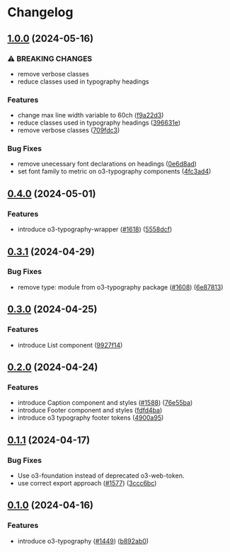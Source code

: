 # Changelog

## [1.0.0](https://github.com/Financial-Times/origami/compare/o3-typography-v0.4.0...o3-typography-v1.0.0) (2024-05-16)


### ⚠ BREAKING CHANGES

* remove verbose classes
* reduce classes used in typography headings

### Features

* change max line width variable to 60ch ([f9a22d3](https://github.com/Financial-Times/origami/commit/f9a22d3e34dad511a0f66809c8b8073233789916))
* reduce classes used in typography headings ([396631e](https://github.com/Financial-Times/origami/commit/396631e73442dc6e984ba441f27de68b7e7084cd))
* remove verbose classes ([709fdc3](https://github.com/Financial-Times/origami/commit/709fdc31cbafa7e8e3d30d2d033b477815ba85f8))


### Bug Fixes

* remove unecessary font declarations on headings ([0e6d8ad](https://github.com/Financial-Times/origami/commit/0e6d8adcf8b4b8e890ac77d71d8e4c1f4ea7bffc))
* set font family to metric on o3-typography components ([4fc3ad4](https://github.com/Financial-Times/origami/commit/4fc3ad434adde3d48b47aaab319d46ddf6045270))

## [0.4.0](https://github.com/Financial-Times/origami/compare/o3-typography-v0.3.1...o3-typography-v0.4.0) (2024-05-01)


### Features

* introduce o3-typography-wrapper ([#1618](https://github.com/Financial-Times/origami/issues/1618)) ([5558dcf](https://github.com/Financial-Times/origami/commit/5558dcff7f78ba112f8e38b3400e1aa9b296a32e))

## [0.3.1](https://github.com/Financial-Times/origami/compare/o3-typography-v0.3.0...o3-typography-v0.3.1) (2024-04-29)


### Bug Fixes

* remove type: module from o3-typography package ([#1608](https://github.com/Financial-Times/origami/issues/1608)) ([6e87813](https://github.com/Financial-Times/origami/commit/6e87813a4321faf04dfff319d9949a8011901f61))

## [0.3.0](https://github.com/Financial-Times/origami/compare/o3-typography-v0.2.0...o3-typography-v0.3.0) (2024-04-25)


### Features

* introduce List component  ([9927f14](https://github.com/Financial-Times/origami/commit/9927f1412d4c284b1da3c5de95e37facab85d966))

## [0.2.0](https://github.com/Financial-Times/origami/compare/o3-typography-v0.1.1...o3-typography-v0.2.0) (2024-04-24)


### Features

* introduce Caption component and styles ([#1588](https://github.com/Financial-Times/origami/issues/1588)) ([76e55ba](https://github.com/Financial-Times/origami/commit/76e55baba9b8353c54387796698b54fe15df2fb5))
* introduce Footer component and styles ([fdfd4ba](https://github.com/Financial-Times/origami/commit/fdfd4bae96e8c977033d9c83926027aceef084b4))
* introduce o3 typography footer tokens ([4900a95](https://github.com/Financial-Times/origami/commit/4900a95d63d8817899937905dc8beea71ea48a3d))

## [0.1.1](https://github.com/Financial-Times/origami/compare/o3-typography-v0.1.0...o3-typography-v0.1.1) (2024-04-17)


### Bug Fixes

* Use o3-foundation instead of deprecated o3-web-token.
* use correct export approach ([#1577](https://github.com/Financial-Times/origami/issues/1577)) ([3ccc6bc](https://github.com/Financial-Times/origami/commit/3ccc6bc59a2e01fde40e576418bda3ffbaa174ba))

## [0.1.0](https://github.com/Financial-Times/origami/compare/o3-typography-v0.0.1...o3-typography-v0.1.0) (2024-04-16)


### Features

* introduce o3-typography ([#1449](https://github.com/Financial-Times/origami/issues/1449)) ([b892ab0](https://github.com/Financial-Times/origami/commit/b892ab0585c9649a364f66a2a1b38d7261abd127))
